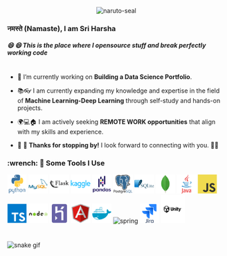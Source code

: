 <p align="center">
<img alt="naruto-seal" width="750px" src="https://github.com/srihar5ha/srihar5ha/blob/main/seal-sage.jpg"</img>
</p>

### नमस्ते (Namaste), I am Sri Harsha

##### :smile: :smile: This is the place where I opensource stuff and break perfectly working code
#

- 🔭 I’m currently working on **Building a Data Science Portfolio**.

- 📚👓 I am currently expanding my knowledge and expertise in the field of **Machine Learning-Deep Learning** through self-study and hands-on projects. 

-  🌍💻🏠 I am actively seeking **REMOTE WORK opportunities** that align with my skills and experience.

- 🌟 🌟 **Thanks for stopping by!** I look forward to connecting with you. 🌟🌟

<h3>:wrench:  🚀 Some Tools I Use </h2>
<p align="left">
<img src="https://raw.githubusercontent.com/devicons/devicon/master/icons/python/python-original-wordmark.svg" alt="python" width="45" height="45" />
<img src="https://raw.githubusercontent.com/devicons/devicon/master/icons/mysql/mysql-original-wordmark.svg" alt="mysql" width="45" height="45" />
<img src="https://github.com/devicons/devicon/blob/master/icons/flask/flask-original-wordmark.svg" alt="flask" width="45" height="45" />
<img src="https://github.com/devicons/devicon/blob/master/icons/kaggle/kaggle-original-wordmark.svg" alt="kaggle" width="45" height="45" />
<img src="https://github.com/devicons/devicon/blob/master/icons/pandas/pandas-original-wordmark.svg" alt="pandas" width="45" height="45" />
<img src="https://github.com/devicons/devicon/blob/master/icons/postgresql/postgresql-original-wordmark.svg" alt="postgre" width="45" height="45" />
<img src="https://github.com/devicons/devicon/blob/master/icons/sqlite/sqlite-original-wordmark.svg" alt="sqlite" width="45" height="45" />
<img src="https://raw.githubusercontent.com/devicons/devicon/master/icons/mongodb/mongodb-original.svg" alt="mongodb" width="45" height="45" />
<img src="https://raw.githubusercontent.com/devicons/devicon/master/icons/java/java-original-wordmark.svg" alt="java" width="45" height="45" />
<img src="https://raw.githubusercontent.com/devicons/devicon/master/icons/javascript/javascript-original.svg" alt="javascript" width="45" height="45" />
<img src="https://raw.githubusercontent.com/devicons/devicon/master/icons/typescript/typescript-original.svg" alt="typescript" width="45" height="45" />
<img src="https://raw.githubusercontent.com/devicons/devicon/master/icons/nodejs/nodejs-original-wordmark.svg" alt="nodejs" width="45" height="45" />
<img src="https://raw.githubusercontent.com/devicons/devicon/master/icons/heroku/heroku-plain.svg" alt="heroku" width="45" height="45" />
<img src="https://raw.githubusercontent.com/devicons/devicon/master/icons/angularjs/angularjs-original.svg" alt="angular-js" width="45" height="45" />
<img src="https://github.com/devicons/devicon/blob/master/icons/docker/docker-plain.svg" alt="docker-plain" width="45" height="45" />
<img src="https://www.vectorlogo.zone/logos/springio/springio-icon.svg" alt="spring" width="45" height="45" />
<img src="https://github.com/devicons/devicon/blob/master/icons/jira/jira-original-wordmark.svg" alt="jira" width="45" height="45" />
<img src="https://github.com/devicons/devicon/blob/master/icons/unity/unity-original-wordmark.svg" alt="unity" width="55" height="65" />  
</p>

#

![snake gif](https://github.com/srihar5ha/srihar5ha/blob/output/github-contribution-grid-snake-dark.svg) 
